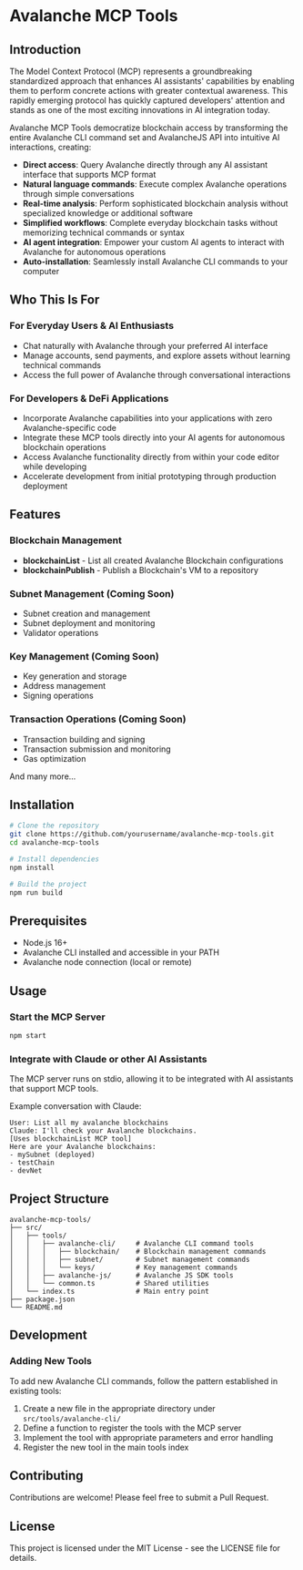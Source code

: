 # Avalanche MCP Tools

## Introduction

The Model Context Protocol (MCP) represents a groundbreaking standardized approach that enhances AI assistants' capabilities by enabling them to perform concrete actions with greater contextual awareness. This rapidly emerging protocol has quickly captured developers' attention and stands as one of the most exciting innovations in AI integration today.

Avalanche MCP Tools democratize blockchain access by transforming the entire Avalanche CLI command set and AvalancheJS API into intuitive AI interactions, creating:

- **Direct access**: Query Avalanche directly through any AI assistant interface that supports MCP format
- **Natural language commands**: Execute complex Avalanche operations through simple conversations
- **Real-time analysis**: Perform sophisticated blockchain analysis without specialized knowledge or additional software
- **Simplified workflows**: Complete everyday blockchain tasks without memorizing technical commands or syntax
- **AI agent integration**: Empower your custom AI agents to interact with Avalanche for autonomous operations
- **Auto-installation**: Seamlessly install Avalanche CLI commands to your computer

## Who This Is For

### For Everyday Users & AI Enthusiasts

- Chat naturally with Avalanche through your preferred AI interface
- Manage accounts, send payments, and explore assets without learning technical commands
- Access the full power of Avalanche through conversational interactions

### For Developers & DeFi Applications

- Incorporate Avalanche capabilities into your applications with zero Avalanche-specific code
- Integrate these MCP tools directly into your AI agents for autonomous blockchain operations
- Access Avalanche functionality directly from within your code editor while developing
- Accelerate development from initial prototyping through production deployment

## Features

### Blockchain Management

- **blockchainList** - List all created Avalanche Blockchain configurations
- **blockchainPublish** - Publish a Blockchain's VM to a repository

### Subnet Management (Coming Soon)

- Subnet creation and management
- Subnet deployment and monitoring
- Validator operations

### Key Management (Coming Soon)

- Key generation and storage
- Address management
- Signing operations

### Transaction Operations (Coming Soon)

- Transaction building and signing
- Transaction submission and monitoring
- Gas optimization

And many more...

## Installation

```bash
# Clone the repository
git clone https://github.com/yourusername/avalanche-mcp-tools.git
cd avalanche-mcp-tools

# Install dependencies
npm install

# Build the project
npm run build
```

## Prerequisites

- Node.js 16+
- Avalanche CLI installed and accessible in your PATH
- Avalanche node connection (local or remote)

## Usage

### Start the MCP Server

```bash
npm start
```

### Integrate with Claude or other AI Assistants

The MCP server runs on stdio, allowing it to be integrated with AI assistants that support MCP tools.

Example conversation with Claude:

```
User: List all my avalanche blockchains
Claude: I'll check your Avalanche blockchains.
[Uses blockchainList MCP tool]
Here are your Avalanche blockchains:
- mySubnet (deployed)
- testChain
- devNet
```

## Project Structure

```
avalanche-mcp-tools/
├── src/
│   ├── tools/
│   │   ├── avalanche-cli/     # Avalanche CLI command tools
│   │   │   ├── blockchain/    # Blockchain management commands
│   │   │   ├── subnet/        # Subnet management commands
│   │   │   └── keys/          # Key management commands
│   │   ├── avalanche-js/      # Avalanche JS SDK tools
│   │   └── common.ts          # Shared utilities
│   └── index.ts               # Main entry point
├── package.json
└── README.md
```

## Development

### Adding New Tools

To add new Avalanche CLI commands, follow the pattern established in existing tools:

1. Create a new file in the appropriate directory under `src/tools/avalanche-cli/`
2. Define a function to register the tools with the MCP server
3. Implement the tool with appropriate parameters and error handling
4. Register the new tool in the main tools index

## Contributing

Contributions are welcome! Please feel free to submit a Pull Request.

## License

This project is licensed under the MIT License - see the LICENSE file for details.
